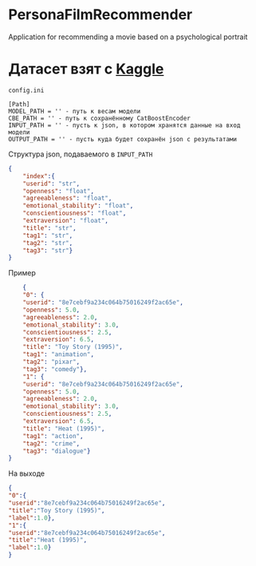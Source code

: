 # PersonaFilmRecommender
Application for recommending a movie based on a psychological portrait

# Датасет взят с [Kaggle](https://www.kaggle.com/datasets/arslanali4343/top-personality-dataset/data)

```config.ini```
```
[Path]
MODEL_PATH = '' - путь к весам модели
CBE_PATH = '' - путь к сохранённому CatBoostEncoder
INPUT_PATH = '' - пусть к json, в котором хранятся данные на вход модели
OUTPUT_PATH = '' - пусть куда будет сохранён json с результатами
```

Структура json, подаваемого в ```INPUT_PATH```
```json
{
    "index":{
    "userid": "str",
    "openness": "float",
    "agreeableness": "float",
    "emotional_stability": "float",
    "conscientiousness": "float",
    "extraversion": "float",
    "title": "str",
    "tag1": "str",
    "tag2": "str",
    "tag3": "str"}
}
```

Пример

```json
    {
    "0": {
    "userid": "8e7cebf9a234c064b75016249f2ac65e",
    "openness": 5.0,
    "agreeableness": 2.0,
    "emotional_stability": 3.0,
    "conscientiousness": 2.5,
    "extraversion": 6.5,
    "title": "Toy Story (1995)",
    "tag1": "animation",
    "tag2": "pixar",
    "tag3": "comedy"},
    "1": {
    "userid": "8e7cebf9a234c064b75016249f2ac65e",
    "openness": 5.0,
    "agreeableness": 2.0,
    "emotional_stability": 3.0,
    "conscientiousness": 2.5,
    "extraversion": 6.5,
    "title": "Heat (1995)",
    "tag1": "action",
    "tag2": "crime",
    "tag3": "dialogue"}
}
```

На выходе 

```json
{
"0":{
"userid":"8e7cebf9a234c064b75016249f2ac65e",
"title":"Toy Story (1995)",
"label":1.0},
"1":{
"userid":"8e7cebf9a234c064b75016249f2ac65e",
"title":"Heat (1995)",
"label":1.0}
}
```
